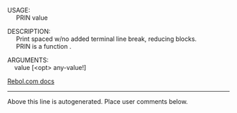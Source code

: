 USAGE:  
&nbsp;&nbsp;&nbsp;&nbsp;&nbsp;PRIN&nbsp;value&nbsp;  
  
DESCRIPTION:  
&nbsp;&nbsp;&nbsp;&nbsp;&nbsp;Print&nbsp;spaced&nbsp;w/no&nbsp;added&nbsp;terminal&nbsp;line&nbsp;break,&nbsp;reducing&nbsp;blocks.  
&nbsp;&nbsp;&nbsp;&nbsp;&nbsp;PRIN&nbsp;is&nbsp;a&nbsp;function&nbsp;.  
  
ARGUMENTS:  
&nbsp;&nbsp;&nbsp;&nbsp;value&nbsp;[&lt;opt&gt;&nbsp;any-value!]  

[Rebol.com docs](http://www.rebol.com/r3/docs/functions/prin.html)
___
Above this line is autogenerated. Place user comments below.